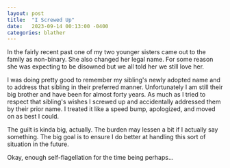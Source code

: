 ```yaml
---
layout: post
title:  "I Screwed Up"
date:   2023-09-14 00:13:00 -0400
categories: blather
---
```

In the fairly recent past one of my two younger sisters came out to the family as non-binary.  She also changed her legal name.  For some reason she was expecting to be disowned but we all told her we still love her.

I was doing pretty good to remember my sibling's newly adopted name and to address that sibling in their preferred manner.  Unfortunately I am still their big brother and have been for almost forty years.  As much as I tried to respect that sibling's wishes I screwed up and accidentally addressed them by their prior name.  I treated it like a speed bump, apologized, and moved on as best I could.

The guilt is kinda big, actually.  The burden may lessen a bit if I actually say something.  The big goal is to ensure I do better at handling this sort of situation in the future.

Okay, enough self-flagellation for the time being perhaps...

